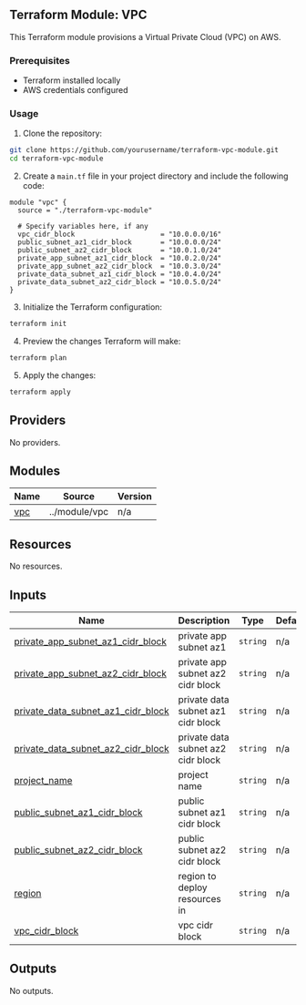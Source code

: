 ## Terraform Module: VPC

This Terraform module provisions a Virtual Private Cloud (VPC) on AWS.

### Prerequisites

- Terraform installed locally
- AWS credentials configured

### Usage

1. Clone the repository:

```bash
git clone https://github.com/yourusername/terraform-vpc-module.git
cd terraform-vpc-module
```

2. Create a `main.tf` file in your project directory and include the following code:

```hcl
module "vpc" {
  source = "./terraform-vpc-module"

  # Specify variables here, if any
  vpc_cidr_block                     = "10.0.0.0/16"
  public_subnet_az1_cidr_block       = "10.0.0.0/24"
  public_subnet_az2_cidr_block       = "10.0.1.0/24"
  private_app_subnet_az1_cidr_block  = "10.0.2.0/24"
  private_app_subnet_az2_cidr_block  = "10.0.3.0/24"
  private_data_subnet_az1_cidr_block = "10.0.4.0/24"
  private_data_subnet_az2_cidr_block = "10.0.5.0/24"
}
```

3. Initialize the Terraform configuration:

```bash
terraform init
```

4. Preview the changes Terraform will make:

```bash
terraform plan
```

5. Apply the changes:

```bash
terraform apply
```

## Providers

No providers.

## Modules

| Name | Source | Version |
|------|--------|---------|
| <a name="module_vpc"></a> [vpc](#module\_vpc) | ../module/vpc | n/a |

## Resources

No resources.

## Inputs

| Name | Description | Type | Default | Required |
|------|-------------|------|---------|:--------:|
| <a name="input_private_app_subnet_az1_cidr_block"></a> [private\_app\_subnet\_az1\_cidr\_block](#input\_private\_app\_subnet\_az1\_cidr\_block) | private app subnet az1 | `string` | n/a | yes |
| <a name="input_private_app_subnet_az2_cidr_block"></a> [private\_app\_subnet\_az2\_cidr\_block](#input\_private\_app\_subnet\_az2\_cidr\_block) | private app subnet az2 cidr block | `string` | n/a | yes |
| <a name="input_private_data_subnet_az1_cidr_block"></a> [private\_data\_subnet\_az1\_cidr\_block](#input\_private\_data\_subnet\_az1\_cidr\_block) | private data subnet az1 cidr block | `string` | n/a | yes |
| <a name="input_private_data_subnet_az2_cidr_block"></a> [private\_data\_subnet\_az2\_cidr\_block](#input\_private\_data\_subnet\_az2\_cidr\_block) | private data subnet az2 cidr block | `string` | n/a | yes |
| <a name="input_project_name"></a> [project\_name](#input\_project\_name) | project name | `string` | n/a | yes |
| <a name="input_public_subnet_az1_cidr_block"></a> [public\_subnet\_az1\_cidr\_block](#input\_public\_subnet\_az1\_cidr\_block) | public subnet az1 cidr block | `string` | n/a | yes |
| <a name="input_public_subnet_az2_cidr_block"></a> [public\_subnet\_az2\_cidr\_block](#input\_public\_subnet\_az2\_cidr\_block) | public subnet az2 cidr block | `string` | n/a | yes |
| <a name="input_region"></a> [region](#input\_region) | region to deploy resources in | `string` | n/a | yes |
| <a name="input_vpc_cidr_block"></a> [vpc\_cidr\_block](#input\_vpc\_cidr\_block) | vpc cidr block | `string` | n/a | yes |

## Outputs

No outputs.
